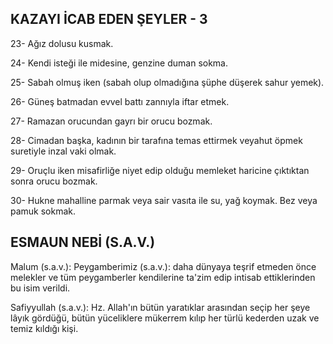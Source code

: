 ## KAZAYI İCAB EDEN ŞEYLER - 3

23- Ağız dolusu kusmak.

24- Kendi isteği ile midesine, genzine du­man sokma.

25- Sabah olmuş iken (sabah olup olma­dığına şüphe düşerek sahur yemek).

26- Güneş batmadan evvel battı zannıyla if­tar etmek.

27- Ramazan orucundan gayrı bir orucu bozmak.

28- Cimadan başka, kadının bir tarafına te­mas ettirmek veyahut öpmek suretiyle inzal vaki olmak.

29- Oruçlu iken misafirliğe niyet edip ol­duğu memleket haricine çıktıktan sonra orucu bozmak.

30- Hukne mahalline parmak veya sair vası­ta ile su, yağ koymak. Bez veya pamuk sokmak.

## ESMAUN NEBİ (S.A.V.)

Malum (s.a.v.): Peygamberimiz (s.a.v.): daha dünyaya teşrif etmeden önce melekler ve tüm pey­gamberler kendilerine ta'zim edip intisab ettiklerinden bu isim verildi.

Safiyyullah (s.a.v.): Hz. Allah'ın bütün ya­ratıklar arasından seçip her şeye lâyık gördüğü, bütün yüceliklere mükerrem kılıp her türlü kederden uzak ve temiz kıldığı kişi.
